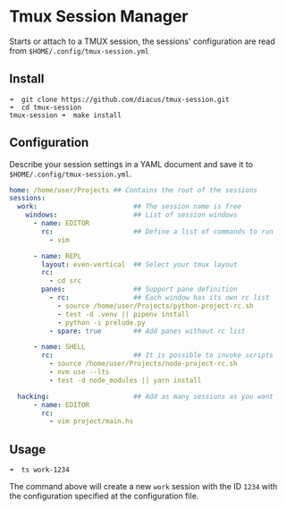 # Tmux Session Manager

Starts or attach to a TMUX session, the sessions' configuration are read from
`$HOME/.config/tmux-session.yml`

## Install

```
➜  git clone https://github.com/diacus/tmux-session.git
➜  cd tmux-session
tmux-session ➜  make install
```

## Configuration
Describe your session settings in a YAML document and save it to
`$HOME/.config/tmux-session.yml`.

```yaml
home: /home/user/Projects ## Contains the root of the sessions
sessions:
  work:                        ## The session name is free
    windows:                   ## List of session windows
      - name: EDITOR
        rc:                    ## Define a list of commands to run
          - vim

      - name: REPL
        layout: even-vertical  ## Select your tmux layout
        rc:
          - cd src
        panes:                 ## Support pane definition
          - rc:                ## Each window has its own rc list
            - source /home/user/Projects/python-project-rc.sh
            - test -d .venv || pipenv install
            - python -i prelude.py
          - spare: true        ## Add panes without rc list

      - name: SHELL
        rc:                    ## It is possible to invoke scripts
          - source /home/user/Projects/node-project-rc.sh
          - nvm use --lts
          - test -d node_modules || yarn install

  hacking:                     ## Add as many sessions as you want
      - name: EDITOR
        rc:
          - vim project/main.hs
```

## Usage
```
➜  ts work-1234
```

The command above will create a new `work` session with the ID `1234` with the
configuration specified at the configuration file.

